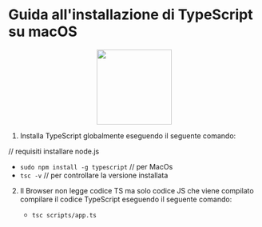 # Guida all'installazione di TypeScript su macOS

<p align="center">
<a href="https://angular.io/" target="_blank"><img src="https://upload.wikimedia.org/wikipedia/commons/thumb/4/4c/Typescript_logo_2020.svg/1200px-Typescript_logo_2020.svg.png" height="150"></a>



1. Installa TypeScript globalmente eseguendo il seguente comando:

// requisiti installare node.js
   
   - `sudo npm install -g typescript` // per MacOs
   - `tsc -v` // per controllare la versione installata 

2. Il Browser non legge codice TS ma solo codice JS che viene compilato compilare il codice TypeScript eseguendo il seguente comando:

   - `tsc scripts/app.ts`







